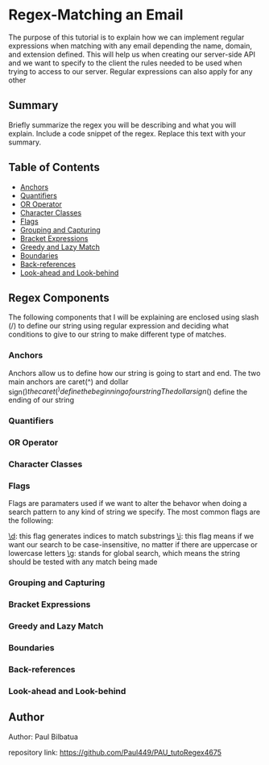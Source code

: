 # Regex-Matching an Email

The purpose of this tutorial is to explain how we can implement regular expressions when matching with any email depending
the name, domain, and extension defined. This will help us when creating our server-side API and we want to specify to the
client the rules needed to be used when trying to access to our server. Regular expressions can also apply for any other

## Summary

Briefly summarize the regex you will be describing and what you will explain. Include a code snippet of the regex. Replace this text with your summary.

## Table of Contents

- [Anchors](#anchors)
- [Quantifiers](#quantifiers)
- [OR Operator](#or-operator)
- [Character Classes](#character-classes)
- [Flags](#flags)
- [Grouping and Capturing](#grouping-and-capturing)
- [Bracket Expressions](#bracket-expressions)
- [Greedy and Lazy Match](#greedy-and-lazy-match)
- [Boundaries](#boundaries)
- [Back-references](#back-references)
- [Look-ahead and Look-behind](#look-ahead-and-look-behind)

## Regex Components

The following components that I will be explaining are enclosed using slash (/)
to define our string using regular expression and deciding what conditions to give
to our string to make different type of matches.

### Anchors

Anchors allow us to define how our string is going to start and end. The two main anchors are caret(^) and dollar sign($)
the caret(^) define the beginning of our string
The dollar sign($) define the ending of our string

### Quantifiers

### OR Operator

### Character Classes

### Flags

Flags are paramaters used if we want to alter the behavor when doing a search pattern to any kind of string we specify.
The most common flags are the following:

   [\d](#\d): this flag generates indices to match substrings
   [\i](#\i): this flag means if we want our search to be case-insensitive, no matter if there are uppercase or lowercase letters
   [\g](#\g): stands for global search, which means the string should be tested with any match being made

### Grouping and Capturing

### Bracket Expressions

### Greedy and Lazy Match

### Boundaries

### Back-references

### Look-ahead and Look-behind

## Author

Author: Paul Bilbatua

repository link: https://github.com/Paul449/PAU_tutoRegex4675
